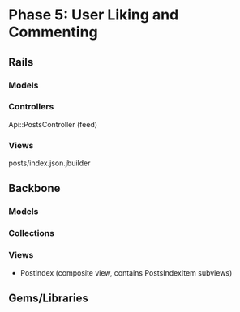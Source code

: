 # Phase 5: User Liking and Commenting

## Rails
### Models

### Controllers
Api::PostsController (feed)

### Views
posts/index.json.jbuilder

## Backbone
### Models

### Collections

### Views
* PostIndex (composite view, contains PostsIndexItem subviews)

## Gems/Libraries
